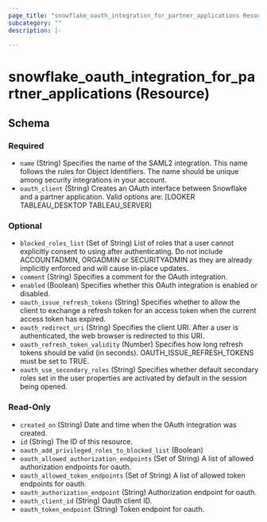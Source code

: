 ```yaml
---
page_title: "snowflake_oauth_integration_for_partner_applications Resource - terraform-provider-snowflake"
subcategory: ""
description: |-
  
---
```


# snowflake_oauth_integration_for_partner_applications (Resource)





<!-- schema generated by tfplugindocs -->
## Schema

### Required

- `name` (String) Specifies the name of the SAML2 integration. This name follows the rules for Object Identifiers. The name should be unique among security integrations in your account.
- `oauth_client` (String) Creates an OAuth interface between Snowflake and a partner application. Valid options are: [LOOKER TABLEAU_DESKTOP TABLEAU_SERVER]

### Optional

- `blocked_roles_list` (Set of String) List of roles that a user cannot explicitly consent to using after authenticating. Do not include ACCOUNTADMIN, ORGADMIN or SECURITYADMIN as they are already implicitly enforced and will cause in-place updates.
- `comment` (String) Specifies a comment for the OAuth integration.
- `enabled` (Boolean) Specifies whether this OAuth integration is enabled or disabled.
- `oauth_issue_refresh_tokens` (String) Specifies whether to allow the client to exchange a refresh token for an access token when the current access token has expired.
- `oauth_redirect_uri` (String) Specifies the client URI. After a user is authenticated, the web browser is redirected to this URI.
- `oauth_refresh_token_validity` (Number) Specifies how long refresh tokens should be valid (in seconds). OAUTH_ISSUE_REFRESH_TOKENS must be set to TRUE.
- `oauth_use_secondary_roles` (String) Specifies whether default secondary roles set in the user properties are activated by default in the session being opened.

### Read-Only

- `created_on` (String) Date and time when the OAuth integration was created.
- `id` (String) The ID of this resource.
- `oauth_add_privileged_roles_to_blocked_list` (Boolean)
- `oauth_allowed_authorization_endpoints` (Set of String) A list of allowed authorization endpoints for oauth.
- `oauth_allowed_token_endpoints` (Set of String) A list of allowed token endpoints for oauth.
- `oauth_authorization_endpoint` (String) Authorization endpoint for oauth.
- `oauth_client_id` (String) Oauth client ID.
- `oauth_token_endpoint` (String) Token endpoint for oauth.
